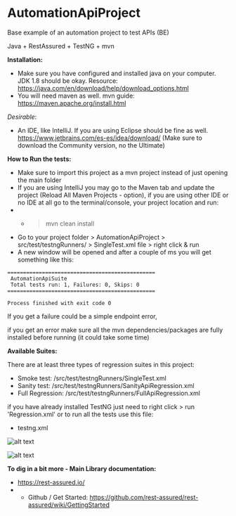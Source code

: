 # AutomationApiProject
Base example of an automation project to test APIs (BE)

Java + RestAssured + TestNG + mvn

**Installation:**

- Make sure you have configured and installed java on your computer. JDK 1.8 should be okay. Resource: https://java.com/en/download/help/download_options.html
- You will need maven as well. mvn guide: https://maven.apache.org/install.html

_Desirable_: 
- An IDE, like IntelliJ. If you are using Eclipse should be fine as well. https://www.jetbrains.com/es-es/idea/download/ (Make sure to download the Community version, no the Ultimate)

**How to Run the tests:**
- Make sure to import this project as a mvn project instead of just opening the main folder
- If you are using IntelliJ you may go to the Maven tab and update the project (Reload All Maven Projects - option), if you are using other IDE or no IDE at all go to the terminal/console, your project location and run: 
- - > mvn clean install
- Go to your project folder > AutomationApiProject > src/test/testngRunners/ > SingleTest.xml  file > right click & run 
- A new window will be opened and after a couple of ms you will get something like this:

```
===============================================
 AutomationApiSuite
 Total tests run: 1, Failures: 0, Skips: 0
===============================================

Process finished with exit code 0
```

If you get a failure could be a simple endpoint error, 

if you get an error make sure all the mvn dependencies/packages are fully installed before running (it could take some time)

**Available Suites:**

There are at least three types of regression suites in this project:
- Smoke test: /src/test/testngRunners/SingleTest.xml
- Sanity test: /src/test/testngRunners/SanityApiRegression.xml
- Full Regression: /src/test/testngRunners/FullApiRegression.xml

if you have already installed TestNG just need to right click > run '<yourfile>Regression.xml' or to run all the tests use this file:
- testng.xml

![alt text](https://github.com/cvera08/AutomationApiProject/blob/master/src/main/resources/Images/AutomationApiProject_–_API_Suites.png)

![alt text](https://github.com/cvera08/AutomationApiProject/blob/master/src/main/resources/Images/Test_Results_—_testng_xml.png)

**To dig in a bit more - Main Library documentation:** 
- https://rest-assured.io/
- - Github / Get Started: https://github.com/rest-assured/rest-assured/wiki/GettingStarted